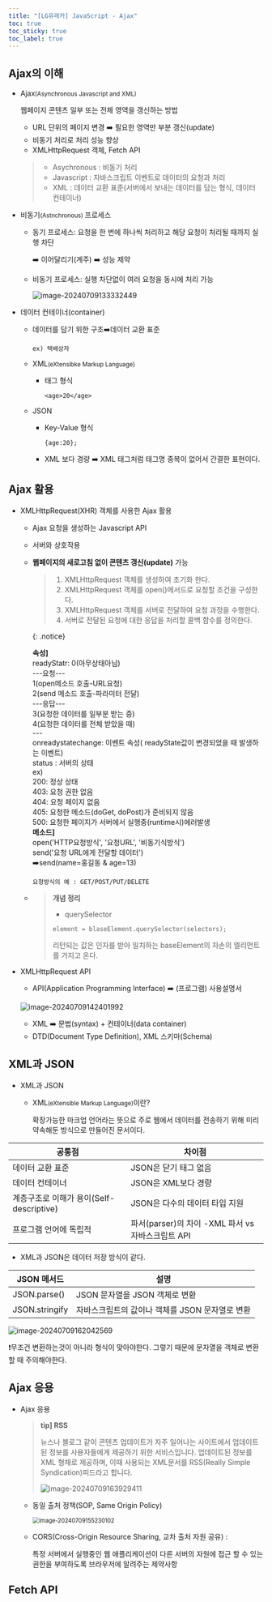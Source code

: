 ```yaml
---
title: "[LG유레카] JavaScript - Ajax"
toc: true
toc_sticky: true
toc_label: true
---
```


## Ajax의 이해

- Ajax<small>(Asynchronous Javascript and XML)</small>

  웹페이지 콘텐츠 일부 또는 전체 영역을 갱신하는 방법

  - URL 단위의 페이지 변경 ➡️ 필요한 영역만 부분 갱신(update)
  - 비동기 처리로 처리 성능 향상
  - <span class="hlm">XMLHttpRequest</span> 객체, Fetch API

  > - Asychronous : 비동기 처리
  > - Javascript : 자바스크립트 이벤트로 데이터의 요청과 처리
  > - XML : 데이터 교환 표준(서버에서 보내는 데이터를 담는 형식, 데이터 컨테이너) 

- 비동기<small>(Astnchronous) </small>프로세스

  - 동기 프로세스: 요청을 한 번에 하나씩 처리하고 해당 요청이 처리될 때까지 실행 차단 

    ➡️ 이어달리기(계주) ➡️ 성능 제약

  - 비동기 프로세스: 실행 차단없이 여러 요청을 동시에 처리 가능

    ![image-20240709133332449](/../../images/2024-07-09-Ajax/image-20240709133332449.png)

- 데이터 컨테이너(container)

  - 데이터를 담기 위한 구조➡️데이터 교환 표준 

    `ex) 택배상자`

  - XML<small>(eXtensibke Markup Language)</small>

    - 태그 형식

      `<age>20</age>`

  - JSON

    - Key-Value 형식 

      `{age:20};`

    - XML 보다 경량 ➡️ XML 태그처럼 태그명 중복이 없어서 간결한 표현이다.

## Ajax 활용

- <span class="hlm">XMLHttpRequest(XHR)</span> 객체를 사용한 Ajax 활용

  - Ajax 요청을 생성하는 Javascript API

  - 서버와 상호작용

  - **웹페이지의 새로고침 없이 콘텐츠 갱신(update)** 가능

    > 1. XMLHttpRequest 객체를 생성하여 초기화 한다.
    > 2. XMLHttpRequest  객체를 open()메서드로 요청할 조건을 구성한다.
    > 3. XMLHttpRequest 객체를 서버로 전달하여 요청 과정을 수행한다.
    > 4. 서버로 전달된 요청에 대한 응답을 처리할 콜백 함수를 정의한다.

    {: .notice}

    <b>속성]</b><br>
    readyStatr: 0(아무상태아님)<br>
    		---요청---<br>
    		1(open메소드 호출-URL요청)<br>
    		2(send 메소드 호출-파라미터 전달)<br>
    		---응답---<br>
    		3(요청한 데이터를 일부분 받는 중)<br>
    		4(요청한 데이터를 전체 받았을 때)<br>
    		---<br>
    onreadystatechange: 이벤트 속성( readyState값이 변경되었을 때 발생하는 이벤트)<br>
    status : 서버의 상태<br>
    	ex)<br>
    	200: 정상 상태<br>
    	403: 요청 권한 없음<br>
    	404: 요청 페이지 없음<br>
    	405: 요청한 메소드(doGet, doPost)가 준비되지 않음<br>
    	500: 요청한 페이지가 서버에서 실행중(runtime시)에러발생<br>
    <b>메소드]</b><br>
    open('HTTP요청방식', '요청URL', '비동기식방식')<br>
    send('요청 URL에게 전달할 데이터')<br>
    ➡️send(name=홍길동 & age=13)<br>

    `요청방식의 예 : GET/POST/PUT/DELETE`

    

  - >**개념 정리**
    >
    >- querySelector
    >
    >  `element = blaseElement.querySelector(selectors);`
    >
    >  리턴되는 값은 인자를 받아 일치하는 baseElement의 자손의 엘리먼트를 가지고 온다.

- XMLHttpRequest API

  - API(Application Programming Interface) ➡️ (프로그램) 사용설명서

  ![image-20240709142401992](/../../images/2024-07-09-Ajax/image-20240709142401992.png)
  - XML ➡️ 문법(syntax) + 컨테이너(data container)
  - DTD(Document Type Definition), XML 스키마(Schema)

## XML과 JSON

- XML과 JSON

  - XML<small>(eXtensible Markup Language)</small>이란?

    확장가능한 마크업 언어라는 뜻으로 주로 웹에서 데이터를 전송하기 위해 미리 약속해둔 방식으로 만들어진 문서이다.

| 공통점                                   | 차이점                                            |
| ---------------------------------------- | ------------------------------------------------- |
| 데이터 교환 표준                         | JSON은 닫기 태그 없음                             |
| 데이터 컨테이너                          | JSON은 XML보다 경량                               |
| 계층구조로 이해가 용이(Self-descriptive) | JSON은 다수의 데이터 타입 지원                    |
| 프로그램 언어에 독립적                   | 파서(parser)의 차이 -XML 파서 vs 자바스크립트 API |

- XML과 JSON은 데이터 저장 방식이 같다.



| JSON 메서드    | 설명                                                    |
| -------------- | ------------------------------------------------------- |
| JSON.parse()   | <span class="hlm">JSON 문자열을 JSON 객체로 변환</span> |
| JSON.stringify | 자바스크립트의 값이나 객체를 JSON 문자열로 변환         |

![image-20240709162042569](/../../images/2024-07-09-Ajax/image-20240709162042569.png)

❗무조건 변환하는것이 아니라 형식이 맞아야한다. 그렇기 때문에 문자열을 객체로 변환할 때 주의해야한다.

## Ajax  응용

- Ajax 응용

  > **tip] RSS**
  >
  > 뉴스나 블로그 같이 콘텐츠 업데이트가 자주 일어나는 사이트에서 업데이트된 정보를 사용자들에게 제공하기 위한 서비스입니다. 업데이트된 정보를 XML 형채로 제공하며, 이때 사용되는 XML문서를 RSS(Really Simple Syndication)피드라고 합니다.
  >
  > ![image-20240709163929411](/../../images/2024-07-09-Ajax/image-20240709163929411.png)

  - 동일 출처 정책(SOP, Same Origin Policy)

    <img src="/../../images/2024-07-09-Ajax/image-20240709155230102.png" alt="image-20240709155230102" style="zoom:80%;" />

  - CORS(Cross-Origin Resource Sharing, 교차 출처 자원 공유) :

    특정 서버에서 실행중인 웹 애플리케이션이 다른 서버의 자원에 접근 할 수 있는 권한을 부여하도록 브라우저에 알려주는 제약사항

## Fetch API

